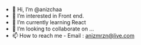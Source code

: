 - 👋 Hi, I’m @anizchaa
- 👀 I’m interested in Front end.
- 🌱 I’m currently learning React
- 💞️ I’m looking to collaborate on ...
- 📫 How to reach me - Email : anizmrzn@live.com

<!---
anizchaa/anizchaa is a ✨ special ✨ repository because its `README.md` (this file) appears on your GitHub profile.
You can click the Preview link to take a look at your changes.
--->

